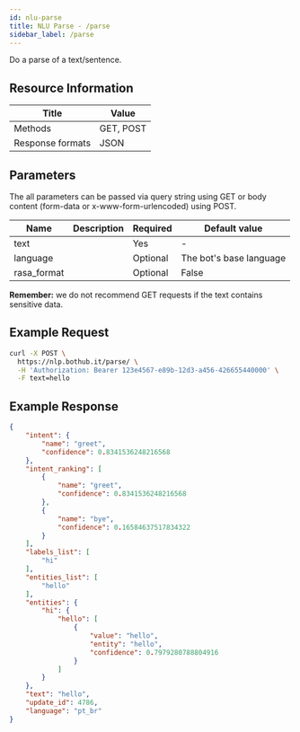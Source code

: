 ```yaml
---
id: nlu-parse
title: NLU Parse - /parse
sidebar_label: /parse
---
```


Do a parse of a text/sentence.

## Resource Information

| Title | Value |
|--|--|
| Methods | GET, POST |
| Response formats | JSON |

## Parameters

The all parameters can be passed via query string using GET or body content (form-data or x-www-form-urlencoded) using POST.

| Name | Description | Required | Default value |
|--|--|--|--|
| text | | Yes | - |
| language | | Optional | The bot's base language |
| rasa_format | | Optional | False |

**Remember:** we do not recommend GET requests if the text contains sensitive data.

## Example Request

```bash
curl -X POST \
  https://nlp.bothub.it/parse/ \
  -H 'Authorization: Bearer 123e4567-e89b-12d3-a456-426655440000' \
  -F text=hello
```

## Example Response

```json
{
    "intent": {
        "name": "greet",
        "confidence": 0.8341536248216568
    },
    "intent_ranking": [
        {
            "name": "greet",
            "confidence": 0.8341536248216568
        },
        {
            "name": "bye",
            "confidence": 0.16584637517834322
        }
    ],
    "labels_list": [
        "hi"
    ],
    "entities_list": [
        "hello"
    ],
    "entities": {
        "hi": {
            "hello": [
                {
                    "value": "hello",
                    "entity": "hello",
                    "confidence": 0.7979280788804916
                }
            ]
        }
    },
    "text": "hello",
    "update_id": 4786,
    "language": "pt_br"
}
```